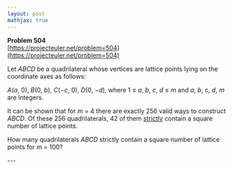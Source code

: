 ```yaml
---
layout: post
mathjax: true
---
```

**Problem 504**  
[https://projecteuler.net/problem=504](https://projecteuler.net/problem=504)

<p>Let <var>ABCD</var> be a quadrilateral whose vertices are lattice points lying on the coordinate axes as follows:</p>

<p><var>A</var>(<var>a</var>, 0), <var>B</var>(0, <var>b</var>), <var>C</var>(<var>−c</var>, 0), <var>D</var>(0, <var>−d</var>), where 1 ≤ <var>a</var>, <var>b</var>, <var>c</var>, <var>d</var> ≤ <var>m</var> and <var>a</var>, <var>b</var>, <var>c</var>, <var>d</var>, <var>m</var> are integers.</p>

<p>It can be shown that for <var>m</var> = 4 there are exactly 256 valid ways to construct <var>ABCD</var>. Of these 256 quadrilaterals, 42 of them <u>strictly</u> contain a square number of lattice points.</p>

<p>How many quadrilaterals <var>ABCD</var> strictly contain a square number of lattice points for <var>m</var> = 100?</p>
---
